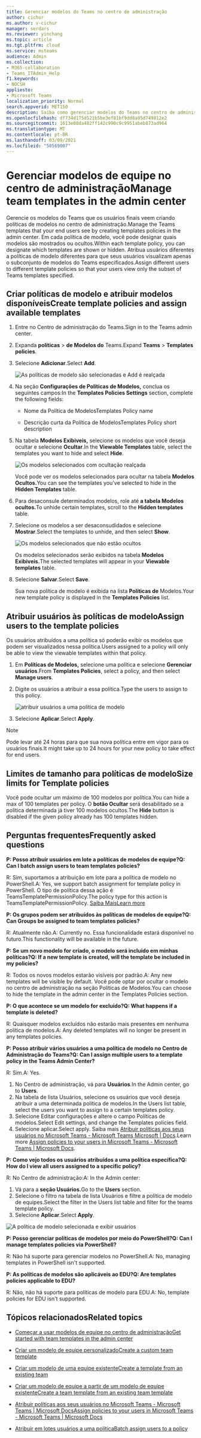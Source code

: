 ```yaml
---
title: Gerenciar modelos do Teams no centro de administração
author: cichur
ms.author: v-cichur
manager: serdars
ms.reviewer: yinchang
ms.topic: article
ms.tgt.pltfrm: cloud
ms.service: msteams
audience: Admin
ms.collection:
- M365-collaboration
- Teams_ITAdmin_Help
f1.keywords:
- NOCSH
appliesto:
- Microsoft Teams
localization_priority: Normal
search.appverid: MET150
description: Saiba como gerenciar modelos do Teams no centro de administração
ms.openlocfilehash: df734d175d521b5be3ef81bf9dd8a95d749812e2
ms.sourcegitcommit: 1613e08da482ff142c990c9c9951abeb873ad964
ms.translationtype: MT
ms.contentlocale: pt-BR
ms.lasthandoff: 03/09/2021
ms.locfileid: "50569007"
---
```

# <a name="manage-team-templates-in-the-admin-center"></a><span data-ttu-id="b157d-103">Gerenciar modelos de equipe no centro de administração</span><span class="sxs-lookup"><span data-stu-id="b157d-103">Manage team templates in the admin center</span></span>

<span data-ttu-id="b157d-104">Gerencie os modelos do Teams que os usuários finais veem criando políticas de modelos no centro de administração.</span><span class="sxs-lookup"><span data-stu-id="b157d-104">Manage the Teams templates that your end users see by creating templates policies in the admin center.</span></span> <span data-ttu-id="b157d-105">Em cada política de modelo, você pode designar quais modelos são mostrados ou ocultos.</span><span class="sxs-lookup"><span data-stu-id="b157d-105">Within each template policy, you can designate which templates are shown or hidden.</span></span>
<span data-ttu-id="b157d-106">Atribua usuários diferentes a políticas de modelo diferentes para que seus usuários visualizam apenas o subconjunto de modelos do Teams especificados.</span><span class="sxs-lookup"><span data-stu-id="b157d-106">Assign different users to different template policies so that your users view only the subset of Teams templates specified.</span></span>

## <a name="create-template-policies-and-assign-available-templates"></a><span data-ttu-id="b157d-107">Criar políticas de modelo e atribuir modelos disponíveis</span><span class="sxs-lookup"><span data-stu-id="b157d-107">Create template policies and assign available templates</span></span>

1. <span data-ttu-id="b157d-108">Entre no Centro de administração do Teams.</span><span class="sxs-lookup"><span data-stu-id="b157d-108">Sign in to the Teams admin center.</span></span>

2. <span data-ttu-id="b157d-109">Expanda **políticas**  >  **de Modelos do** Teams.</span><span class="sxs-lookup"><span data-stu-id="b157d-109">Expand **Teams** > **Templates policies**.</span></span>

3. <span data-ttu-id="b157d-110">Selecione **Adicionar**.</span><span class="sxs-lookup"><span data-stu-id="b157d-110">Select **Add**.</span></span>

    ![As políticas de modelo são selecionadas e Add é realçada](media/template-policies-1.png)

1. <span data-ttu-id="b157d-112">Na seção **Configurações de Políticas de Modelos,** conclua os seguintes campos:</span><span class="sxs-lookup"><span data-stu-id="b157d-112">In the **Templates Policies Settings** section, complete the following fields:</span></span>

    - <span data-ttu-id="b157d-113">Nome da Política de Modelos</span><span class="sxs-lookup"><span data-stu-id="b157d-113">Templates Policy name</span></span>

    - <span data-ttu-id="b157d-114">Descrição curta da Política de Modelos</span><span class="sxs-lookup"><span data-stu-id="b157d-114">Templates Policy short description</span></span>

2. <span data-ttu-id="b157d-115">Na tabela **Modelos Exibiveis,** selecione os modelos que você deseja ocultar e selecione **Ocultar**.</span><span class="sxs-lookup"><span data-stu-id="b157d-115">In the **Viewable Templates** table, select the templates you want to hide and select **Hide**.</span></span>

    ![Os modelos selecionados com ocultação realçada](media/template-policies-2.png)

    <span data-ttu-id="b157d-117">Você pode ver os modelos selecionados para ocultar na tabela **Modelos Ocultos.**</span><span class="sxs-lookup"><span data-stu-id="b157d-117">You can see the templates you've selected to hide in the **Hidden Templates** table.</span></span>

1. <span data-ttu-id="b157d-118">Para desaconsule determinados modelos, role até **a tabela Modelos ocultos.**</span><span class="sxs-lookup"><span data-stu-id="b157d-118">To unhide certain templates, scroll to the **Hidden templates** table.</span></span>

1. <span data-ttu-id="b157d-119">Selecione os modelos a ser desaconsudidados e selecione **Mostrar**.</span><span class="sxs-lookup"><span data-stu-id="b157d-119">Select the templates to unhide, and then select **Show**.</span></span>

   ![Os modelos selecionados que não estão ocultos](media/template-policies-3.png)

   <span data-ttu-id="b157d-121">Os modelos selecionados serão exibidos na tabela **Modelos Exibiveis.**</span><span class="sxs-lookup"><span data-stu-id="b157d-121">The selected templates will appear in your **Viewable templates** table.</span></span>
3. <span data-ttu-id="b157d-122">Selecione **Salvar**.</span><span class="sxs-lookup"><span data-stu-id="b157d-122">Select **Save**.</span></span>

   <span data-ttu-id="b157d-123">Sua nova política de modelo é exibida na lista **Políticas de** Modelos.</span><span class="sxs-lookup"><span data-stu-id="b157d-123">Your new template policy is displayed in the **Templates Policies** list.</span></span>

## <a name="assign-users-to-the-template-policies"></a><span data-ttu-id="b157d-124">Atribuir usuários às políticas de modelo</span><span class="sxs-lookup"><span data-stu-id="b157d-124">Assign users to the template policies</span></span>

<span data-ttu-id="b157d-125">Os usuários atribuídos a uma política só poderão exibir os modelos que podem ser visualizados nessa política.</span><span class="sxs-lookup"><span data-stu-id="b157d-125">Users assigned to a policy will only be able to view the viewable templates within that policy.</span></span>

1. <span data-ttu-id="b157d-126">Em **Políticas de Modelos,** selecione uma política e selecione **Gerenciar usuários**.</span><span class="sxs-lookup"><span data-stu-id="b157d-126">From **Templates Policies**, select a policy, and then select **Manage users**.</span></span>

2. <span data-ttu-id="b157d-127">Digite os usuários a atribuir a essa política.</span><span class="sxs-lookup"><span data-stu-id="b157d-127">Type the users to assign to this policy.</span></span>

   ![atribuir usuários a uma política de modelo](media/template-policies-4.png)

3. <span data-ttu-id="b157d-129">Selecione **Aplicar**.</span><span class="sxs-lookup"><span data-stu-id="b157d-129">Select **Apply**.</span></span>

> [!Note]
> <span data-ttu-id="b157d-130">Pode levar até 24 horas para que sua nova política entre em vigor para os usuários finais.</span><span class="sxs-lookup"><span data-stu-id="b157d-130">It might take up to 24 hours for your new policy to take effect for end users.</span></span>

## <a name="size-limits-for-template-policies"></a><span data-ttu-id="b157d-131">Limites de tamanho para políticas de modelo</span><span class="sxs-lookup"><span data-stu-id="b157d-131">Size limits for Template policies</span></span>

<span data-ttu-id="b157d-132">Você pode ocultar um máximo de 100 modelos por política.</span><span class="sxs-lookup"><span data-stu-id="b157d-132">You can hide a max of 100 templates per policy.</span></span> <span data-ttu-id="b157d-133">O **botão Ocultar** será desabilitado se a política determinada já tiver 100 modelos ocultos.</span><span class="sxs-lookup"><span data-stu-id="b157d-133">The **Hide** button is disabled if the given policy already has 100 templates hidden.</span></span>

## <a name="frequently-asked-questions"></a><span data-ttu-id="b157d-134">Perguntas frequentes</span><span class="sxs-lookup"><span data-stu-id="b157d-134">Frequently asked questions</span></span>

<span data-ttu-id="b157d-135">**P: Posso atribuir usuários em lote a políticas de modelos de equipe?**</span><span class="sxs-lookup"><span data-stu-id="b157d-135">**Q: Can I batch assign users to team templates policies?**</span></span>
  
<span data-ttu-id="b157d-136">R: Sim, suportamos a atribuição em lote para a política de modelo no PowerShell.</span><span class="sxs-lookup"><span data-stu-id="b157d-136">A: Yes, we support batch assignment for template policy in PowerShell.</span></span> <span data-ttu-id="b157d-137">O tipo de política dessa ação é TeamsTemplatePermissionPolicy.</span><span class="sxs-lookup"><span data-stu-id="b157d-137">The policy type for this action is TeamsTemplatePermissionPolicy.</span></span> [<span data-ttu-id="b157d-138">Saiba Mais</span><span class="sxs-lookup"><span data-stu-id="b157d-138">Learn more</span></span>](https://docs.microsoft.com/powershell/module/teams/new-csbatchpolicyassignmentoperation?view=teams-ps)

<span data-ttu-id="b157d-139">**P: Os grupos podem ser atribuídos às políticas de modelos de equipe?**</span><span class="sxs-lookup"><span data-stu-id="b157d-139">**Q: Can Groups be assigned to team templates policies?**</span></span>

<span data-ttu-id="b157d-140">R: Atualmente não.</span><span class="sxs-lookup"><span data-stu-id="b157d-140">A: Currently no.</span></span> <span data-ttu-id="b157d-141">Essa funcionalidade estará disponível no futuro.</span><span class="sxs-lookup"><span data-stu-id="b157d-141">This functionality will be available in the future.</span></span>

<span data-ttu-id="b157d-142">**P: Se um novo modelo for criado, o modelo será incluído em minhas políticas?**</span><span class="sxs-lookup"><span data-stu-id="b157d-142">**Q: If a new template is created, will the template be included in my policies?**</span></span>

<span data-ttu-id="b157d-143">R: Todos os novos modelos estarão visíveis por padrão.</span><span class="sxs-lookup"><span data-stu-id="b157d-143">A: Any new templates will be visible by default.</span></span> <span data-ttu-id="b157d-144">Você pode optar por ocultar o modelo no centro de administração na seção Políticas de Modelos.</span><span class="sxs-lookup"><span data-stu-id="b157d-144">You can choose to hide the template in the admin center in the Templates Policies section.</span></span>

<span data-ttu-id="b157d-145">**P: O que acontece se um modelo for excluído?**</span><span class="sxs-lookup"><span data-stu-id="b157d-145">**Q: What happens if a template is deleted?**</span></span>

<span data-ttu-id="b157d-146">R: Quaisquer modelos excluídos não estarão mais presentes em nenhuma política de modelos.</span><span class="sxs-lookup"><span data-stu-id="b157d-146">A: Any deleted templates will no longer be present in any templates policies.</span></span>

<span data-ttu-id="b157d-147">**P: Posso atribuir vários usuários a uma política de modelo no Centro de Administração do Teams?**</span><span class="sxs-lookup"><span data-stu-id="b157d-147">**Q: Can I assign multiple users to a template policy in the Teams Admin Center?**</span></span>

<span data-ttu-id="b157d-148">R: Sim.</span><span class="sxs-lookup"><span data-stu-id="b157d-148">A: Yes.</span></span>

1. <span data-ttu-id="b157d-149">No Centro de administração, vá para **Usuários**.</span><span class="sxs-lookup"><span data-stu-id="b157d-149">In the Admin center, go to **Users**.</span></span>
1. <span data-ttu-id="b157d-150">Na tabela de lista Usuários, selecione os usuários que você deseja atribuir a uma determinada política de modelos.</span><span class="sxs-lookup"><span data-stu-id="b157d-150">In the Users list table, select the users you want to assign to a certain templates policy.</span></span>
1. <span data-ttu-id="b157d-151">Selecione Editar configurações e altere o campo Políticas de modelos.</span><span class="sxs-lookup"><span data-stu-id="b157d-151">Select Edit settings, and change the Templates policies field.</span></span>
1. <span data-ttu-id="b157d-152">Selecione aplicar.</span><span class="sxs-lookup"><span data-stu-id="b157d-152">Select apply.</span></span>
   <span data-ttu-id="b157d-153">Saiba mais [Atribuir políticas aos seus usuários no Microsoft Teams - Microsoft Teams Microsoft \| Docs](https://docs.microsoft.com/microsoftteams/assign-policies#assign-a-policy-to-a-batch-of-users).</span><span class="sxs-lookup"><span data-stu-id="b157d-153">Learn more [Assign policies to your users in Microsoft Teams - Microsoft Teams \| Microsoft Docs](https://docs.microsoft.com/microsoftteams/assign-policies#assign-a-policy-to-a-batch-of-users).</span></span>

<span data-ttu-id="b157d-154">**P: Como vejo todos os usuários atribuídos a uma política específica?**</span><span class="sxs-lookup"><span data-stu-id="b157d-154">**Q: How do I view all users assigned to a specific policy?**</span></span>

<span data-ttu-id="b157d-155">R: No Centro de administração:</span><span class="sxs-lookup"><span data-stu-id="b157d-155">A: In the Admin center:</span></span>

1. <span data-ttu-id="b157d-156">Vá para a **seção Usuários.**</span><span class="sxs-lookup"><span data-stu-id="b157d-156">Go to the **Users** section.</span></span>
2. <span data-ttu-id="b157d-157">Selecione o filtro na tabela de lista Usuários e filtre a política de modelo de equipes.</span><span class="sxs-lookup"><span data-stu-id="b157d-157">Select the filter in the Users list table and filter for the teams template policy.</span></span>
3. <span data-ttu-id="b157d-158">Selecione **Aplicar**.</span><span class="sxs-lookup"><span data-stu-id="b157d-158">Select **Apply**.</span></span>

![A política de modelo selecionada e exibir usuários](media/template-policies-5.png)

<span data-ttu-id="b157d-160">**P: Posso gerenciar políticas de modelos por meio do PowerShell?**</span><span class="sxs-lookup"><span data-stu-id="b157d-160">**Q: Can I manage templates policies via PowerShell?**</span></span>

<span data-ttu-id="b157d-161">R: Não há suporte para gerenciar modelos no PowerShell.</span><span class="sxs-lookup"><span data-stu-id="b157d-161">A: No, managing templates in PowerShell isn't supported.</span></span>

<span data-ttu-id="b157d-162">**P: As políticas de modelos são aplicáveis ao EDU?**</span><span class="sxs-lookup"><span data-stu-id="b157d-162">**Q: Are templates policies applicable to EDU?**</span></span>

<span data-ttu-id="b157d-163">R: Não, não há suporte para políticas de modelo para EDU.</span><span class="sxs-lookup"><span data-stu-id="b157d-163">A: No, template policies for EDU isn't supported.</span></span>

## <a name="related-topics"></a><span data-ttu-id="b157d-164">Tópicos relacionados</span><span class="sxs-lookup"><span data-stu-id="b157d-164">Related topics</span></span>

- [<span data-ttu-id="b157d-165">Começar a usar modelos de equipe no centro de administração</span><span class="sxs-lookup"><span data-stu-id="b157d-165">Get started with team templates in the admin center</span></span>](https://docs.microsoft.com/MicrosoftTeams/get-started-with-teams-templates-in-the-admin-console)

- [<span data-ttu-id="b157d-166">Criar um modelo de equipe personalizado</span><span class="sxs-lookup"><span data-stu-id="b157d-166">Create a custom team template</span></span>](https://docs.microsoft.com/MicrosoftTeams/create-a-team-template)

- [<span data-ttu-id="b157d-167">Criar um modelo de uma equipe existente</span><span class="sxs-lookup"><span data-stu-id="b157d-167">Create a template from an existing team</span></span>](https://docs.microsoft.com/MicrosoftTeams/create-template-from-existing-team)

- [<span data-ttu-id="b157d-168">Criar um modelo de equipe a partir de um modelo de equipe existente</span><span class="sxs-lookup"><span data-stu-id="b157d-168">Create a team template from an existing team template</span></span>](https://docs.microsoft.com/MicrosoftTeams/create-template-from-existing-template)

- [<span data-ttu-id="b157d-169">Atribuir políticas aos seus usuários no Microsoft Teams - Microsoft Teams \| Microsoft Docs</span><span class="sxs-lookup"><span data-stu-id="b157d-169">Assign policies to your users in Microsoft Teams - Microsoft Teams \| Microsoft Docs</span></span>](https://docs.microsoft.com/microsoftteams/assign-policies)

- [<span data-ttu-id="b157d-170">Atribuir em lotes usuários a uma política</span><span class="sxs-lookup"><span data-stu-id="b157d-170">Batch assign users to a policy</span></span>](https://docs.microsoft.com/powershell/module/teams/new-csbatchpolicyassignmentoperation?view=teams-ps)
